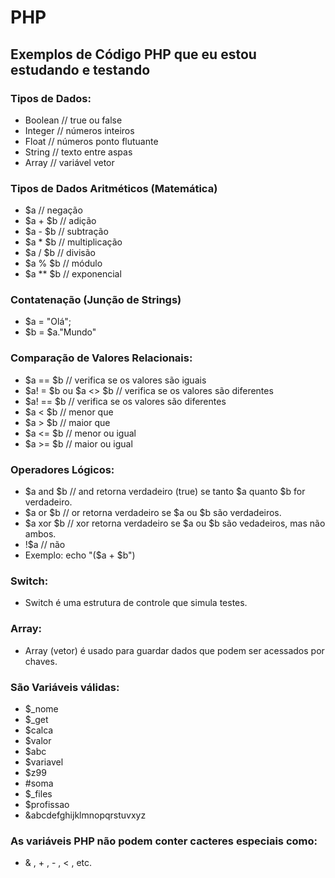 # PHP

## Exemplos de Código PHP que eu estou estudando e testando

### Tipos de Dados:
<ul>
  <li> Boolean // true ou false </li>
  <li> Integer // números inteiros </li>
  <li> Float   // números ponto flutuante </li>
  <li> String  // texto entre aspas </li>
  <li> Array   // variável vetor </li>
</ul>

### Tipos de Dados Aritméticos (Matemática)
<ul>
  <li> $a        // negação </li>
  <li> $a + $b   // adição </li>
  <li> $a - $b   // subtração </li>
  <li> $a * $b   // multiplicação </li>
  <li> $a / $b   // divisão </li>
  <li> $a % $b   // módulo </li>
  <li> $a ** $b  // exponencial </li>
</ul>

### Contatenação (Junção de Strings)
<ul>
  <li> $a = "Olá"; </li>
  <li> $b = $a."Mundo" </li>
</ul>

### Comparação de Valores Relacionais:
<ul>
  <li> $a == $b // verifica se os valores são iguais </li>
  <li> $a! = $b ou $a <> $b // verifica se os valores são diferentes </li>
  <li> $a! == $b // verifica se os valores são diferentes </li>
  <li> $a < $b // menor que </li>
  <li> $a > $b // maior que </li>
  <li> $a <= $b // menor ou igual </li>
  <li> $a >= $b // maior ou igual </li>
</ul>

### Operadores Lógicos:
<ul>
  <li> $a and $b // and retorna verdadeiro (true) se tanto $a quanto $b for verdadeiro. </li>
  <li> $a or $b // or retorna verdadeiro se $a ou $b são verdadeiros. </li>
  <li> $a xor $b // xor retorna verdadeiro se $a ou $b são vedadeiros, mas não ambos. </li>
  <li> !$a // não </li>
  <li> Exemplo: echo "($a + $b")
</ul>

### Switch:

* Switch é uma estrutura de controle que simula testes.

### Array:

* Array (vetor) é usado para guardar dados que podem ser acessados por chaves.

### São Variáveis válidas:

* $_nome
* $_get
* $calca
* $valor
* $abc
* $variavel
* $z99
* #soma
* $_files
* $profissao
* &abcdefghijklmnopqrstuvxyz


### As variáveis PHP não podem conter cacteres especiais como: 
* & , + , - , < , etc.
  
  
